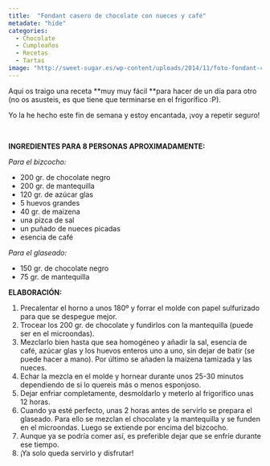 ```yaml
---
title:  "Fondant casero de chocolate con nueces y café"
metadate: "hide"
categories:
  - Chocolate
  - Cumpleaños
  - Recetas
  - Tartas
image: "http://sweet-sugar.es/wp-content/uploads/2014/11/foto-fondant-chocolate.jpg"
---
```


Aqui os traigo una receta **muy muy fácil **para hacer de un día para otro (no os asusteis, es que tiene que terminarse en el frigorífico :P).

Yo la he hecho este fin de semana y estoy encantada, ¡voy a repetir seguro!

&nbsp;

**INGREDIENTES PARA 8 PERSONAS APROXIMADAMENTE:**

_Para el bizcocho:_

  * 200 gr. de chocolate negro
  * 200 gr. de mantequilla
  * 120 gr. de azúcar glas
  * 5 huevos grandes
  * 40 gr. de maizena
  * una pizca de sal
  * un puñado de nueces picadas
  * esencia de café

_Para el glaseado:_

  * 150 gr. de chocolate negro
  * 75 gr. de mantequilla

**ELABORACIÓN:**

  1. Precalentar el horno a unos 180º y forrar el molde con papel sulfurizado para que se despegue mejor.
  2. Trocear los 200 gr. de chocolate y fundirlos con la mantequilla (puede ser en el microondas).
  3. Mezclarlo bien hasta que sea homogéneo y añadir la sal, esencia de café, azúcar glas y los huevos enteros uno a uno, sin dejar de batir (se puede hacer a mano). Por último se añaden la maizena tamizada y las nueces.
  4. Echar la mezcla en el molde y hornear durante unos 25-30 minutos dependiendo de si lo quereis más o menos esponjoso.
  5. Dejar enfriar completamente, desmoldarlo y meterlo al frigorífico unas 12 horas.
  6. Cuando ya esté perfecto, unas 2 horas antes de servirlo se prepara el glaseado. Para ello se mezclan el chocolate y la mantequilla y se funden en el microondas. Luego se extiende por encima del bizcocho.
  7. Aunque ya se podría comer así, es preferible dejar que se enfríe durante ese tiempo.
  8. ¡Ya solo queda servirlo y disfrutar!